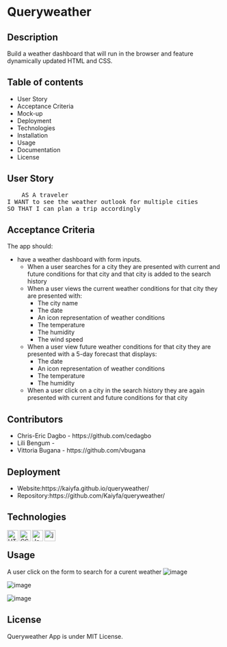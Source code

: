 # Queryweather

## Description
Build a weather dashboard that will run in the browser and feature dynamically updated HTML and CSS.

## Table of contents
<ul>
    <li>User Story</li>
    <li>Acceptance Criteria</li>
    <li>Mock-up</li>
    <li>Deployment</li>
    <li>Technologies</li>
    <li>Installation</li>
    <li>Usage</li>
    <li>Documentation</li>
    <li>License</li>
</ul>

## User Story
<pre>
    AS A traveler
I WANT to see the weather outlook for multiple cities
SO THAT I can plan a trip accordingly
</pre>

## Acceptance Criteria
The app should:
* have a weather dashboard with form inputs.
  * When a user searches for a city they are presented with current and future conditions for that city and that city is added to the search history
  * When a user views the current weather conditions for that city they are presented with:
    * The city name
    * The date
    * An icon representation of weather conditions
    * The temperature
    * The humidity
    * The wind speed
  * When a user view future weather conditions for that city they are presented with a 5-day forecast that displays:
    * The date
    * An icon representation of weather conditions
    * The temperature
    * The humidity
  * When a user click on a city in the search history they are again presented with current and future conditions for that city

## Contributors
<ul>
    <li>Chris-Eric Dagbo - https://github.com/cedagbo </li>
    <li>Lili Bengum - </li>
    <li>Vittoria Bugana - https://github.com/vbugana </li>
</ul>

## Deployment
<ul>
    <li>Website:https://kaiyfa.github.io/queryweather/</li>
    <li>Repository:https://github.com/Kaiyfa/queryweather/ </li>
</ul>

## Technologies
<img align="left" alt="HTML5" width="26px" src="https://cdn.jsdelivr.net/gh/devicons/devicon/icons/html5/html5-plain-wordmark.svg" />
<img align="left" alt="CSS3" width="26px" src="https://cdn.jsdelivr.net/gh/devicons/devicon/icons/css3/css3-plain-wordmark.svg" />
<img align="left" alt="JavaScript" width="26px" src="https://cdn.jsdelivr.net/gh/devicons/devicon/icons/javascript/javascript-original.svg" />
<img align="left" alt="jquery" width="26px" src="https://cdn.jsdelivr.net/gh/devicons/devicon/icons/jquery/jquery-plain-wordmark.svg" />
<br />

## Usage
A user click on the form to search for a curent weather
![image](https://user-images.githubusercontent.com/115763652/210455343-45b85a95-3d95-4392-8f89-16430ad3f8cc.png)

![image](https://user-images.githubusercontent.com/115763652/210453716-e49165ff-05b1-4292-94c8-39d86949d250.png)

![image](https://user-images.githubusercontent.com/115763652/210454455-d5f0286d-1648-4871-acb8-6a2c35e17a07.png)
         

## License
Queryweather App is under MIT License.

          
          

